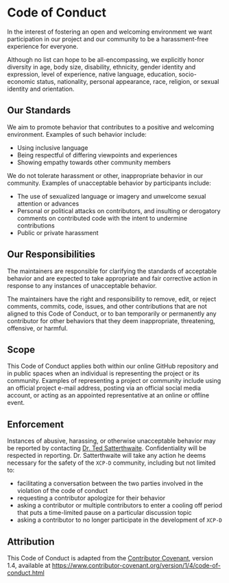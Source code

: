 # Code of Conduct

In the interest of fostering an open and welcoming environment we want
participation in our project and our community to be a harassment-free
experience for everyone.

Although no list can hope to be all-encompassing, we explicitly honor diversity in age,
body size, disability, ethnicity, gender identity and expression, level of experience,
native language, education, socio-economic status, nationality, personal appearance, race, religion,
or sexual identity and orientation.

## Our Standards

We aim to promote behavior that contributes to a positive and welcoming environment.
Examples of such behavior include:

* Using inclusive language
* Being respectful of differing viewpoints and experiences
* Showing empathy towards other community members

We do not tolerate harassment or other, inappropriate behavior in our community.
Examples of unacceptable behavior by participants include:

* The use of sexualized language or imagery and unwelcome sexual attention or
  advances
* Personal or political attacks on contributors, and insulting or derogatory
  comments on contributed code with the intent to undermine contributions
* Public or private harassment

## Our Responsibilities

The maintainers are responsible for clarifying the standards
of acceptable behavior and are expected to take appropriate and fair corrective
action in response to any instances of unacceptable behavior.

The maintainers have the right and responsibility to remove,
edit, or reject comments, commits, code, issues, and other contributions
that are not aligned to this Code of Conduct, or to ban temporarily or
permanently any contributor for other behaviors that they deem inappropriate,
threatening, offensive, or harmful.

## Scope

This Code of Conduct applies both within our online GitHub repository
and in public spaces when an individual is representing the project or its community.
Examples of representing a project or community include using an official project e-mail
address, posting via an official social media account, or acting as an appointed
representative at an online or offline event.

## Enforcement

Instances of abusive, harassing, or otherwise unacceptable behavior may be
reported by contacting [Dr. Ted Satterthwaite](sattertt@pennmedicine.upenn.edu).
Confidentiality will be respected in reporting.
Dr. Satterthwaite will take any action he deems necessary for the safety of the `XCP-D` community,
including but not limited to:

* facilitating a conversation between the two parties involved in the violation of the code of conduct
* requesting a contributor apologize for their behavior
* asking a contributor or multiple contributors to enter a cooling off period that puts a
  time-limited pause on a particular discussion topic
* asking a contributor to no longer participate in the development of `XCP-D`

## Attribution

This Code of Conduct is adapted from the [Contributor Covenant][homepage], version 1.4,
available at https://www.contributor-covenant.org/version/1/4/code-of-conduct.html

[homepage]: https://www.contributor-covenant.org
